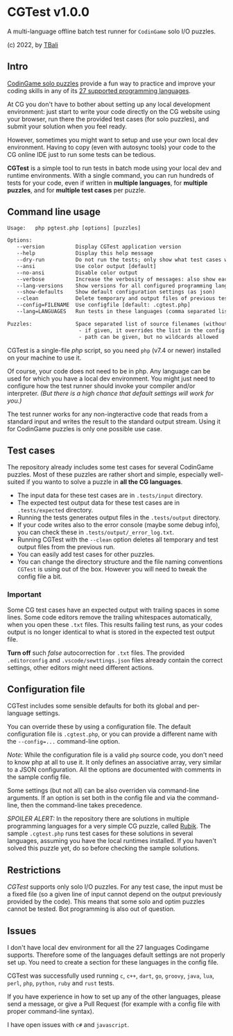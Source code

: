 # CGTest v1.0.0

A multi-language offline batch test runner for `CodinGame` solo I/O puzzles.

(c) 2022, by [TBali](https://www.codingame.com/profile/08e6e13d9f7cad047d86ec4d10c777500155033)

## Intro

[CodinGame solo puzzles](https://www.codingame.com/training) provide a fun way to practice and improve your coding skills in any of its [27 supported programming languages](https://www.codingame.com/playgrounds/40701/help-center/languages-versions).

At CG you don't have to bother about setting up any local development environment: just start to write your code directly on the CG website using your browser, run there the provided test cases (for solo puzzles), and submit your solution when you feel ready.

However, sometimes you might want to setup and use your own local dev environment. Having to copy (even with autosync tools) your code to the CG online IDE just to run some tests can be tedious.

__CGTest__ is a simple tool to run tests in batch mode using your local dev and runtime environments. With a single command, you can run hundreds of tests for your code, even if written in __multiple languages__, for __multiple puzzles__, and for __multiple test cases__ per puzzle.

## Command line usage

```txt
Usage:   php pgtest.php [options] [puzzles]

Options:
   --version          Display CGTest application version
   --help             Display this help message
   --dry-run          Do not run the tests; only show what test cases would run
   --ansi             Use color output [default]
   --no-ansi          Disable color output
   --verbose          Increase the verbosity of messages: also show each passed tests
   --lang-versions    Show versions for all configured programming languages
   --show-defaults    Show default configuration settings (as json)
   --clean            Delete temporary and output files of previous test run
   --config=FILENAME  Use configfile [default: .cgtest.php]
   --lang=LANGUAGES   Run tests in these languages (comma separated list) [default: php]

Puzzles:              Space separated list of source filenames (without extension)
                       - if given, it overrides the list in the config file
                       - path can be given, but no wildcards allowed
```

CGTest is a single-file _php_ script, so you need `php` (v7.4 or newer) installed on your machine to use it.

Of course, your code does not need to be in php. Any language can be used for which you have a local dev environment. You might just need to configure how the test runner should invoke your compiler and/or interpreter. _(But there is a high chance that default settings will work for you.)_

The test runner works for any non-ingteractive code that reads from a standard input and writes the result to the standard output stream. Using it for CodinGame puzzles is only one possible use case.

## Test cases

The repository already includes some test cases for several CodinGame puzzles. Most of these puzzles are rather short and simple, especially well-suited if you wanto to solve a puzzle in __all the CG languages__.

* The input data for these test cases are in `.tests/input` directory.
* The expected test output data for these test cases are in `.tests/expected` directory.
* Running the tests generates output files in the `.tests/output` directory.
* If your code writes also to the error console (maybe some debug info), you can check these in `.tests/output/_error_log.txt`.
* Running CGTest with the `--clean` option deletes all temporary and test output files from the previous run.
* You can easily add test cases for other puzzles.
* You can change the directory structure and the file naming conventions `CGTest` is using out of the box. However you will need to tweak the config file a bit.

### Important

Some CG test cases have an expected output with trailing spaces in some lines. Some code editors remove the trailing whitespaces automatically, when you open these `.txt` files. This results failing test runs, as your codes output is no longer identical to what is stored in the expected test output file.

__Turn off__ such _false_ autocorrection for `.txt` files. The provided `.editorconfig` and `.vscode/sewttings.json` files already contain the correct settings, other editors might need different actions.

## Configuration file

CGTest includes some sensible defaults for both its global and per-language settings.

You can override these by using a configuration file. The default configuration file is `.cgtest.php`, or you can provide a different name with the `--config=...` command-line option.

_Note:_ While the configuration file is a valid `php` source code, you don't need to know php at all to use it. It only defines an associative array, very similar to a JSON configuration. All the options are documented with comments in the sample config file.

Some settings (but not all) can be also overriden via command-line arguments. If an option is set both in the config file and via the command-line, then the command-line takes precedence.

_SPOILER ALERT:_ In the repository there are solutions in multiple programming languages for a very simple CG puzzle, called [Rubik](https://www.codingame.com/training/medium/rubik%C2%AE). The sample `.cgtest.php` runs test cases for these solutions in several languages, assuming you have the local runtimes installed. If you haven't solved this puzzle yet, do so before checking the sample solutions.

## Restrictions

_CGTest_ supports only solo I/O puzzles. For any test case, the input must be a fixed file (so a given line of input cannot depend on the output previously provided by the code). This means that some solo and optim puzzles cannot be tested. Bot programming is also out of question.

## Issues

I don't have local dev environment for all the 27 languages Codingame supports. Therefore some of the languages default settings are not properly set up. You need to create a section for these languages in the config file.

CGTest was successfully used running `c`, `c++`, `dart`, `go`, `groovy`, `java`, `lua`, `perl`, `php`, `python`, `ruby` and `rust` tests.

If you have experience in how to set up any of the other languages, please send a message, or give a Pull Request (for example with a config file with proper command-line syntax).

I have open issues with `c#` and `javascript`.
